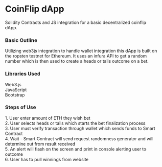 <h1> CoinFlip dApp </h1>
Solidity Contracts and JS integration for a basic decentralized coinflip dApp.

<h3> Basic Outline </h3>
Utilizing web3js integration to handle wallet integration this dApp is built on the
ropsten testnet for Ethereum. It uses an infura API to get a random number which is then
used to create a heads or tails outcome on a bet. 

<h3> Libraries Used </h3>
Web3.js <br>
JavaScript <br>
Bootstrap <br>


<h3>Steps of Use </h3>
1. User enter amount of ETH they wish bet <br>
2. User selects heads or tails which starts the bet finalization process <br>
3. User must verify transaction through wallet which sends funds to Smart Contract <br>
4. Wait - Smart Contract will send request randomness generator and will determine out from result received <br>
5. An alert will flash on the screen and print in console alerting user to outcome  <br>
6. User has to pull winnings from website <br>

